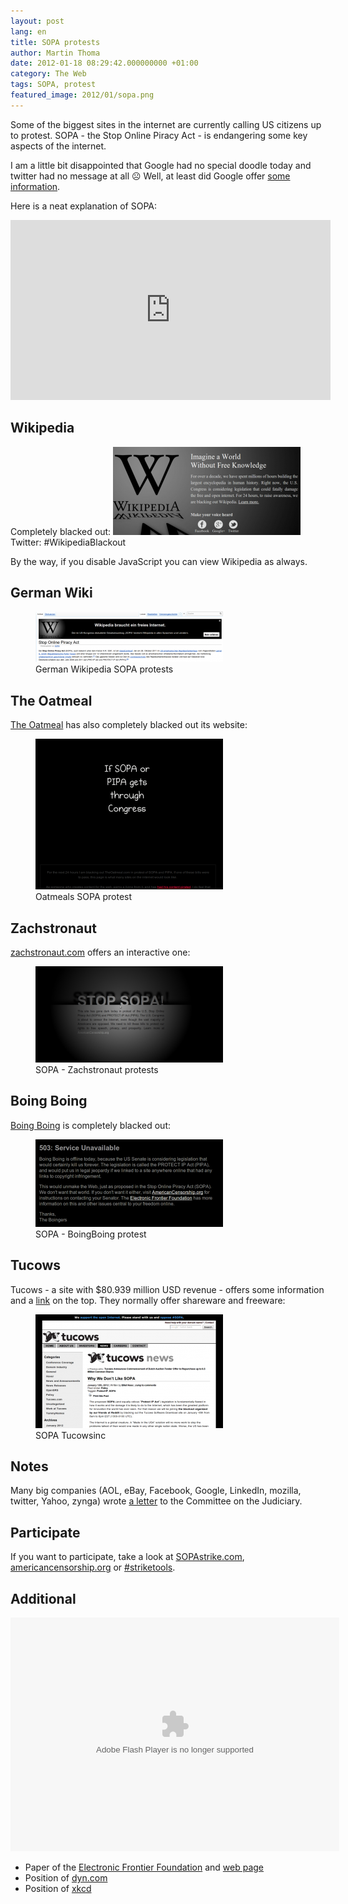 ```yaml
---
layout: post
lang: en
title: SOPA protests
author: Martin Thoma
date: 2012-01-18 08:29:42.000000000 +01:00
category: The Web
tags: SOPA, protest
featured_image: 2012/01/sopa.png
---
```

Some of the biggest sites in the internet are currently calling US citizens up to protest. SOPA - the Stop Online Piracy Act - is endangering some key aspects of the internet.

I am a little bit disappointed that Google had no special doodle today and twitter had no message at all ☹ Well, at least did Google offer <a href="https://www.google.com/landing/takeaction/">some information</a>.

Here is a neat explanation of SOPA:
<iframe src="http://player.vimeo.com/video/31100268?byline=0&amp;portrait=0" width="512" height="288" frameborder="0" webkitAllowFullScreen mozallowfullscreen allowFullScreen></iframe>

<h2>Wikipedia</h2>
Completely blacked out:
<a href="../images/2012/01/sopa-wikipedia.png"><img src="../images/2012/01/sopa-wikipedia-300x141.png" alt="" title="Wikipedia SOPA protests" width="300" height="141" class="aligncenter size-medium wp-image-12401" /></a>
Twitter: #WikipediaBlackout

By the way, if you disable JavaScript you can view Wikipedia as always.

<h2>German Wiki</h2>
<figure class="aligncenter">
            <a href="../images/2012/01/sopa-wiki-de-300x81.png"><img src="../images/2012/01/sopa-wiki-de-300x81.png" alt="German Wikipedia SOPA protests" style="max-width:300px;max-height:81px" class="size-medium wp-image-12411"/></a>
            <figcaption class="text-center">German Wikipedia SOPA protests</figcaption>
        </figure>

<h2>The Oatmeal</h2>
<a href="http://theoatmeal.com/sopa">The Oatmeal</a> has also completely blacked out its website:

<figure class="aligncenter">
            <a href="../images/2012/01/sopa-oatmeal-300x241.png"><img src="../images/2012/01/sopa-oatmeal-300x241.png" alt="Oatmeals SOPA protest" style="max-width:300px;max-height:241px" class="size-medium wp-image-12541"/></a>
            <figcaption class="text-center">Oatmeals SOPA protest</figcaption>
        </figure>

<h2>Zachstronaut</h2>
<a href="http://www.zachstronaut.com/lab/text-shadow-box/stop-sopa.html">zachstronaut.com</a> offers an interactive one:
<figure class="aligncenter">
            <a href="../images/2012/01/sopa-zachstronaut-300x154.png"><img src="../images/2012/01/sopa-zachstronaut-300x154.png" alt="SOPA - Zachstronaut protests" style="max-width:300px;max-height:154px" class="size-medium wp-image-12461"/></a>
            <figcaption class="text-center">SOPA - Zachstronaut protests</figcaption>
        </figure>

<h2>Boing Boing</h2>
<a href="http://boingboing.net/2012/01/14/boing-boing-will-go-dark-on-ja.html">Boing Boing</a> is completely blacked out:
<figure class="aligncenter">
            <a href="../images/2012/01/sopa-boingboing-300x140.png"><img src="../images/2012/01/sopa-boingboing-300x140.png" alt="SOPA - BoingBoing protest" style="max-width:300px;max-height:140px" class="size-medium wp-image-12451"/></a>
            <figcaption class="text-center">SOPA - BoingBoing protest</figcaption>
        </figure>

<h2>Tucows</h2>
Tucows - a site with $80.939 million USD revenue - offers some information and a <a href="http://tucowsinc.com/news/2012/01/why-we-dont-like-sopa/">link</a> on the top. They normally offer shareware and freeware:
<figure class="aligncenter">
            <a href="../images/2012/01/sopa-tucowsinc-300x182.png"><img src="../images/2012/01/sopa-tucowsinc-300x182.png" alt="SOPA Tucowsinc" style="max-width:300px;max-height:182px" class="size-medium wp-image-12431"/></a>
            <figcaption class="text-center">SOPA Tucowsinc</figcaption>
        </figure>

<h2>Notes</h2>
Many big companies (AOL, eBay, Facebook, Google, LinkedIn, mozilla, twitter, Yahoo, zynga) wrote <a href="http://www.protectinnovation.com/downloads/letter.pdf">a letter</a> to the Committee on the Judiciary.

<h2>Participate</h2>
If you want to participate, take a look at <a href="http://sopastrike.com/">SOPAstrike.com</a>, <a href="http://AmericanCensorship.org/">americancensorship.org</a> or <a href="https://twitter.com/#!/search/realtime/%23StrikeTools">#striketools</a>.


<h2>Additional</h2>

<object width="526" height="374">
<param name="movie" value="http://video.ted.com/assets/player/swf/EmbedPlayer.swf"></param>
<param name="allowFullScreen" value="true" />
<param name="allowScriptAccess" value="always"/>
<param name="wmode" value="transparent"></param>
<param name="bgColor" value="#ffffff"></param>
<param name="flashvars" value="vu=http://video.ted.com/talk/stream/2012S/Blank/ClayShirky_2012S-320k.mp4&su=http://images.ted.com/images/ted/tedindex/embed-posters/ClayShirky_2012S-embed.jpg&vw=512&vh=288&ap=0&ti=1329&lang=en&introDuration=15330&adDuration=4000&postAdDuration=830&adKeys=talk=defend_our_freedom_to_share_or_why_sopa_is_a_bad_idea;year=2012;theme=media_that_matters;theme=master_storytellers;event=TEDSalon+NY2012;tag=Business;tag=Technology;tag=creativity;tag=media;tag=politics;&preAdTag=tconf.ted/embed;tile=1;sz=512x288;" />
<embed src="http://video.ted.com/assets/player/swf/EmbedPlayer.swf" pluginspace="http://www.macromedia.com/go/getflashplayer" type="application/x-shockwave-flash" wmode="transparent" bgColor="#ffffff" width="526" height="374" allowFullScreen="true" allowScriptAccess="always" flashvars="vu=http://video.ted.com/talk/stream/2012S/Blank/ClayShirky_2012S-320k.mp4&su=http://images.ted.com/images/ted/tedindex/embed-posters/ClayShirky_2012S-embed.jpg&vw=512&vh=288&ap=0&ti=1329&lang=en&introDuration=15330&adDuration=4000&postAdDuration=830&adKeys=talk=defend_our_freedom_to_share_or_why_sopa_is_a_bad_idea;year=2012;theme=media_that_matters;theme=master_storytellers;event=TEDSalon+NY2012;tag=Business;tag=Technology;tag=creativity;tag=media;tag=politics;&preAdTag=tconf.ted/embed;tile=1;sz=512x288;"></embed>
</object>

<ul>
  <li>Paper of the <a href="https://www.eff.org/sites/default/files/One-Page-SOPA_0.pdf">Electronic Frontier Foundation</a> and <a href="https://www.eff.org/free-speech-weak-link">web page</a></li>
  <li>Position of <a href="http://dyn.com/sopa-breaking-dns-parasite-stop-online-piracy/">dyn.com</a></li>
  <li>Position of <a href="http://xkcd.com/1005/">xkcd</a></li>
</ul>
